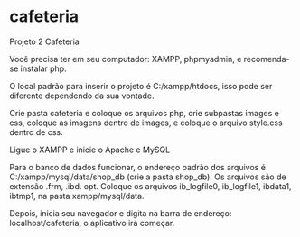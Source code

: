 # cafeteria
Projeto 2 Cafeteria


Você precisa ter em seu computador:   XAMPP, phpmyadmin, e recomenda-se instalar php.

O local padrão para inserir o projeto é C:/xampp/htdocs, isso pode ser diferente dependendo da sua vontade.

Crie pasta cafeteria e coloque os arquivos php, crie subpastas images e css, coloque as imagens dentro de images, e coloque o arquivo style.css dentro de css.

Ligue o XAMPP e inicie o Apache e MySQL

Para o banco de dados funcionar, o endereço padrão dos arquivos é C:/xampp/mysql/data/shop_db   (crie a pasta shop_db). Os arquivos são de extensão .frm, .ibd. opt.
Coloque os arquivos ib_logfile0, ib_logfile1, ibdata1, ibtmp1, na pasta xampp/mysql/data.

Depois, inicia seu navegador e digita na barra de endereço: localhost/cafeteria, o aplicativo irá começar.
